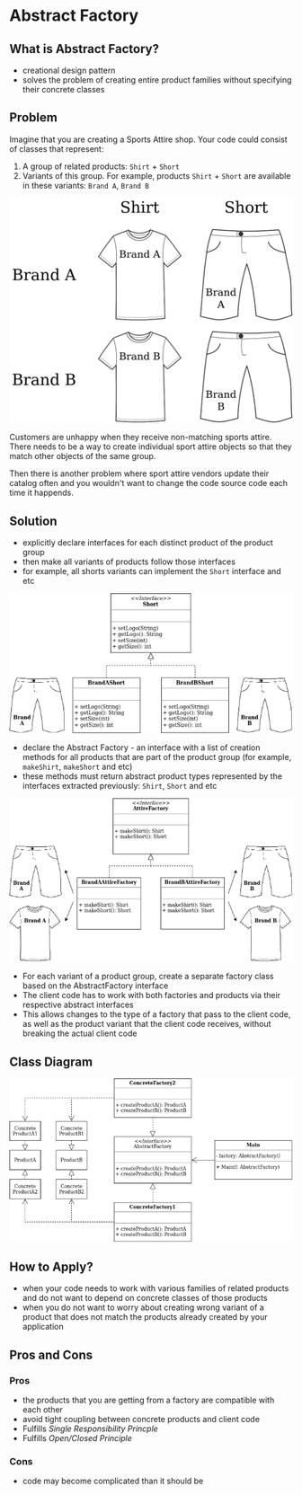 # Abstract Factory

## What is Abstract Factory?

- creational design pattern
- solves the problem of creating entire product families without specifying their concrete classes

## Problem

Imagine that you are creating a Sports Attire shop. Your code could consist of classes that represent:
1. A group of related products: `Shirt` + `Short`
2. Variants of this group. For example, products `Shirt` + `Short` are available in these variants: `Brand A`, `Brand B`

![Problem](./assets/Abstract_Factory_Example.png "Problem")

Customers are unhappy when they receive non-matching sports attire. There needs to be a way to create individual sport attire objects so that they match other objects of the same group.

Then there is another problem where sport attire vendors update their catalog often and you wouldn't want to change the code source code each time it happends.

## Solution

- explicitly declare interfaces for each distinct product of the product group
- then make all variants of products follow those interfaces
- for example, all shorts variants can implement the `Short` interface and etc

![Single Class Hierarchy](./assets/Abstract_Factory_Example_Class_Diagram.png "Single Class Hierarchy")

- declare the Abstract Factory - an interface with a list of creation methods for all products that are part of the product group (for example, `makeShirt`, `makeShort` and etc)
- these methods must return abstract product types represented by the interfaces extracted previously: `Shirt`, `Short` and etc

![Concrete Factory](./assets/Abstract_Factory_Example_AttireFactory.png "Concrete Factory")

- For each variant of a product group, create a separate factory class based on the AbstractFactory interface
- The client code has to work with both factories and products via their respective abstract interfaces
- This allows changes to the type of a factory that pass to the client code, as well as the product variant that the client code receives, without breaking the actual client code

## Class Diagram

![Class Diagram](./assets/Abstract_Factory_Class_Diagram.png "Class Diagram")


## How to Apply?

- when your code needs to work with various families of related products and do not want to depend on concrete classes of those products
- when you do not want to worry about creating wrong variant of a product that does not match the products already created by your application

## Pros and Cons

### Pros

- the products that you are getting from a factory are compatible with each other
- avoid tight coupling between concrete products and client code
- Fulfills *Single Responsibility Princple*
- Fulfills *Open/Closed Principle*

### Cons

- code may become complicated than it should be